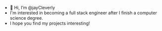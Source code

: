 - 👋 Hi, I’m @jayCleverly
- I'm interested in becoming a full stack engineer after I finish a computer science degree.
- I hope you find my projects interesting!
